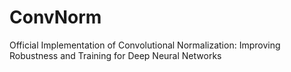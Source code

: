 # ConvNorm
Official Implementation of Convolutional Normalization: Improving Robustness and Training for Deep Neural Networks

